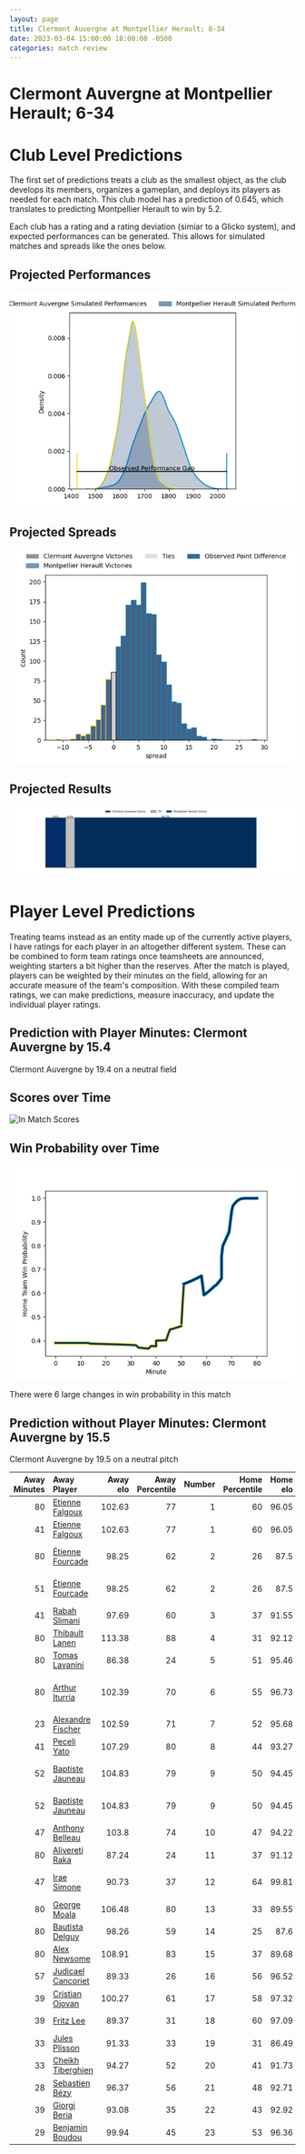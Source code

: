 ```yaml
---  
layout: page  
title: Clermont Auvergne at Montpellier Herault; 6-34  
date: 2023-03-04 15:00:00 18:00:00 -0500  
categories: match review  
---
```

# Clermont Auvergne at Montpellier Herault; 6-34

# Club Level Predictions


The first set of predictions treats a club as the smallest object, as the club develops its members, organizes a gameplan, and deploys its players as needed for each match. This club model has a prediction of 0.645, which translates to predicting Montpellier Herault to win by 5.2.

Each club has a rating and a rating deviation (simiar to a Glicko system), and expected performances can be generated. This allows for simulated matches and spreads like the ones below.
## Projected Performances


![Projected Performances](plots/performances_2023-03-04-MontpellierHerault-ClermontAuvergne.png)
## Projected Spreads


![Projected Spreads](plots/spreads_2023-03-04-MontpellierHerault-ClermontAuvergne.png)
## Projected Results


![Projected Results](plots/resultbar_2023-03-04-MontpellierHerault-ClermontAuvergne.png)
# Player Level Predictions


Treating teams instead as an entity made up of the currently active players, I have ratings for each player in an altogether different system. These can be combined to form team ratings once teamsheets are announced, weighting starters a bit higher than the reserves. After the match is played, players can be weighted by their minutes on the field, allowing for an accurate measure of the team's composition. With these compiled team ratings, we can make predictions, measure inaccuracy, and update the individual player ratings.
## Prediction with Player Minutes: Clermont Auvergne by 15.4


Clermont Auvergne by 19.4 on a neutral field
## Scores over Time


![In Match Scores](plots/recap_scores_2023-03-04-MontpellierHerault-ClermontAuvergne.png)
## Win Probability over Time


![In Match Predictions](plots/recap_prob_2023-03-04-MontpellierHerault-ClermontAuvergne.png)

There were 6 large changes in win probability in this match
## Prediction without Player Minutes: Clermont Auvergne by 15.5


Clermont Auvergne by 19.5 on a neutral pitch



|   Away Minutes | Away Player                                                         |   Away elo |   Away Percentile |   Number |   Home Percentile |   Home elo | Home Player                                                                                        |   Home Minutes |
|---------------:|:--------------------------------------------------------------------|-----------:|------------------:|---------:|------------------:|-----------:|:---------------------------------------------------------------------------------------------------|---------------:|
|             80 | [Etienne Falgoux](..//playerfiles//EtienneFalgoux_cleaned.md)       |     102.63 |                77 |        1 |                60 |      96.05 | [Enzo Forletta](..//playerfiles//EnzoForletta_cleaned.md)                                          |             20 |
|             41 | [Etienne Falgoux](..//playerfiles//EtienneFalgoux_cleaned.md)       |     102.63 |                77 |        1 |                60 |      96.05 | [Enzo Forletta](..//playerfiles//EnzoForletta_cleaned.md)                                          |             20 |
|             80 | [Étienne Fourcade](..//playerfiles//ÉtienneFourcade_cleaned.md)     |      98.25 |                62 |        2 |                26 |      87.5  | [Brandon Paenga-Amosa](..//playerfiles//BrandonPaenga-Amosa_cleaned.md)                            |             50 |
|             51 | [Étienne Fourcade](..//playerfiles//ÉtienneFourcade_cleaned.md)     |      98.25 |                62 |        2 |                26 |      87.5  | [Brandon Paenga-Amosa](..//playerfiles//BrandonPaenga-Amosa_cleaned.md)                            |             50 |
|             41 | [Rabah Slimani](..//playerfiles//RabahSlimani_cleaned.md)           |      97.69 |                60 |        3 |                37 |      91.55 | [Titi Lamositele](..//playerfiles//TitiLamositele_cleaned.md)                                      |             50 |
|             80 | [Thibault Lanen](..//playerfiles//ThibaultLanen_cleaned.md)         |     113.38 |                88 |        4 |                31 |      92.12 | [Bastien Chalureau](..//playerfiles//BastienChalureau_cleaned.md)                                  |             80 |
|             80 | [Tomas Lavanini](..//playerfiles//TomasLavanini_cleaned.md)         |      86.38 |                24 |        5 |                51 |      95.46 | [Tyler Evan Duguid](..//playerfiles//TylerEvanDuguid_cleaned.md)                                   |             45 |
|             80 | [Arthur Iturria](..//playerfiles//ArthurIturria_cleaned.md)         |     102.39 |                70 |        6 |                55 |      96.73 | [Nicolaas Jacobus Janse van Rensburg](..//playerfiles//NicolaasJacobusJansevanRensburg_cleaned.md) |             80 |
|             23 | [Alexandre Fischer](..//playerfiles//AlexandreFischer_cleaned.md)   |     102.59 |                71 |        7 |                52 |      95.68 | [Masivesi Dakuwaqa](..//playerfiles//MasivesiDakuwaqa_cleaned.md)                                  |             52 |
|             41 | [Peceli Yato](..//playerfiles//PeceliYato_cleaned.md)               |     107.29 |                80 |        8 |                44 |      93.27 | [Zach Mercer](..//playerfiles//ZachMercer_cleaned.md)                                              |             80 |
|             52 | [Baptiste Jauneau](..//playerfiles//BaptisteJauneau_cleaned.md)     |     104.83 |                79 |        9 |                50 |      94.45 | [Jacobus Meyer Reinach](..//playerfiles//JacobusMeyerReinach_cleaned.md)                           |             72 |
|             52 | [Baptiste Jauneau](..//playerfiles//BaptisteJauneau_cleaned.md)     |     104.83 |                79 |        9 |                50 |      94.45 | [Jacobus Meyer Reinach](..//playerfiles//JacobusMeyerReinach_cleaned.md)                           |             80 |
|             47 | [Anthony Belleau](..//playerfiles//AnthonyBelleau_cleaned.md)       |     103.8  |                74 |       10 |                47 |      94.22 | [Paolo Garbisi](..//playerfiles//PaoloGarbisi_cleaned.md)                                          |             80 |
|             80 | [Alivereti Raka](..//playerfiles//AliveretiRaka_cleaned.md)         |      87.24 |                24 |       11 |                37 |      91.12 | [George Bridge](..//playerfiles//GeorgeBridge_cleaned.md)                                          |             80 |
|             47 | [Irae Simone](..//playerfiles//IraeSimone_cleaned.md)               |      90.73 |                37 |       12 |                64 |      99.81 | [Jan Lodewyk Serfontein](..//playerfiles//JanLodewykSerfontein_cleaned.md)                         |             64 |
|             80 | [George Moala](..//playerfiles//GeorgeMoala_cleaned.md)             |     106.48 |                80 |       13 |                33 |      89.55 | [Thomas Darmon](..//playerfiles//ThomasDarmon_cleaned.md)                                          |             59 |
|             80 | [Bautista Delguy](..//playerfiles//BautistaDelguy_cleaned.md)       |      98.26 |                59 |       14 |                25 |      87.6  | [Vincent Rattez](..//playerfiles//VincentRattez_cleaned.md)                                        |             80 |
|             80 | [Alex Newsome](..//playerfiles//AlexNewsome_cleaned.md)             |     108.91 |                83 |       15 |                37 |      89.68 | [Anthony Bouthier](..//playerfiles//AnthonyBouthier_cleaned.md)                                    |             80 |
|             57 | [Judicael Cancoriet](..//playerfiles//JudicaelCancoriet_cleaned.md) |      89.33 |                26 |       16 |                56 |      96.52 | [Grégory Fichten](..//playerfiles//GrégoryFichten_cleaned.md)                                      |             60 |
|             39 | [Cristian Ojovan](..//playerfiles//CristianOjovan_cleaned.md)       |     100.27 |                61 |       17 |                58 |      97.32 | [Elliott Stooke](..//playerfiles//ElliottStooke_cleaned.md)                                        |             35 |
|             39 | [Fritz Lee](..//playerfiles//FritzLee_cleaned.md)                   |      89.37 |                31 |       18 |                60 |      97.09 | [Vincent Giudicelli](..//playerfiles//VincentGiudicelli_cleaned.md)                                |             30 |
|             33 | [Jules Plisson](..//playerfiles//JulesPlisson_cleaned.md)           |      91.33 |                33 |       19 |                31 |      86.49 | [Henry Thomas](..//playerfiles//HenryThomas_cleaned.md)                                            |             30 |
|             33 | [Cheikh Tiberghien](..//playerfiles//CheikhTiberghien_cleaned.md)   |      94.27 |                52 |       20 |                41 |      91.73 | [Lenni Nouchi](..//playerfiles//LenniNouchi_cleaned.md)                                            |             28 |
|             28 | [Sebastien Bézy](..//playerfiles//SebastienBézy_cleaned.md)         |      96.37 |                56 |       21 |                48 |      92.71 | [Pierre Lucas](..//playerfiles//PierreLucas_cleaned.md)                                            |             21 |
|             39 | [Giorgi Beria](..//playerfiles//GiorgiBeria_cleaned.md)             |      93.08 |                35 |       22 |                43 |      92.92 | [Louis Carbonel](..//playerfiles//LouisCarbonel_cleaned.md)                                        |             16 |
|             29 | [Benjamin Boudou](..//playerfiles//BenjaminBoudou_cleaned.md)       |      99.94 |                45 |       23 |                53 |      96.36 | [Aubin Eymeri](..//playerfiles//AubinEymeri_cleaned.md)                                            |              8 |


